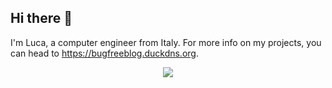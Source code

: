 ## Hi there 👋

I'm Luca, a computer engineer from Italy. For more info on my projects, you can head to https://bugfreeblog.duckdns.org.

<p align="center">
  <img src="https://github-readme-stats.vercel.app/api?username=carlonluca&show_icons=true&theme=dracula"/>
</p>

<!--
**carlonluca/carlonluca** is a ✨ _special_ ✨ repository because its `README.md` (this file) appears on your GitHub profile.

Here are some ideas to get you started:

- 🔭 I’m currently working on ...
- 🌱 I’m currently learning ...
- 👯 I’m looking to collaborate on ...
- 🤔 I’m looking for help with ...
- 💬 Ask me about ...
- 📫 How to reach me: ...
- 😄 Pronouns: ...
- ⚡ Fun fact: ...
-->
